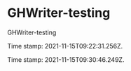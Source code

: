 # GHWriter-testing

GHWriter-testing

Time stamp: 2021-11-15T09:22:31.256Z.

Time stamp: 2021-11-15T09:30:46.249Z.
